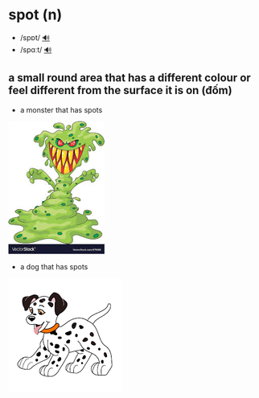 # spot (n)

- /spɒt/ [🔊](https://www.oxfordlearnersdictionaries.com/media/english/uk_pron/s/spo/spot_/spot__gb_1.mp3)
- /spɑːt/ [🔊](https://www.oxfordlearnersdictionaries.com/media/english/us_pron/s/spo/spot_/spot__us_1.mp3)

## a small round area that has a different colour or feel different from the surface it is on (đốm)

- a monster that has spots

![spot-1](spot-1.png)

- a dog that has spots

![spot-2.png](spot-2.png)